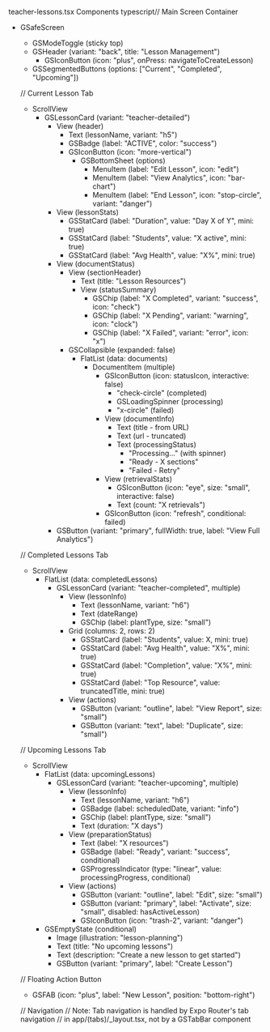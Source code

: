  teacher-lessons.tsx Components
typescript// Main Screen Container
- GSafeScreen
  - GSModeToggle (sticky top)
  - GSHeader (variant: "back", title: "Lesson Management")
    - GSIconButton (icon: "plus", onPress: navigateToCreateLesson)
  - GSSegmentedButtons (options: ["Current", "Completed", "Upcoming"])
  
  // Current Lesson Tab
  - ScrollView
    - GSLessonCard (variant: "teacher-detailed")
      - View (header)
        - Text (lessonName, variant: "h5")
        - GSBadge (label: "ACTIVE", color: "success")
        - GSIconButton (icon: "more-vertical")
          - GSBottomSheet (options)
            - MenuItem (label: "Edit Lesson", icon: "edit")
            - MenuItem (label: "View Analytics", icon: "bar-chart")
            - MenuItem (label: "End Lesson", icon: "stop-circle", variant: "danger")
      - View (lessonStats)
        - GSStatCard (label: "Duration", value: "Day X of Y", mini: true)
        - GSStatCard (label: "Students", value: "X active", mini: true)
        - GSStatCard (label: "Avg Health", value: "X%", mini: true)
      - View (documentStatus)
        - View (sectionHeader)
          - Text (title: "Lesson Resources")
          - View (statusSummary)
            - GSChip (label: "X Completed", variant: "success", icon: "check")
            - GSChip (label: "X Pending", variant: "warning", icon: "clock")
            - GSChip (label: "X Failed", variant: "error", icon: "x")
        - GSCollapsible (expanded: false)
          - FlatList (data: documents)
            - DocumentItem (multiple)
              - GSIconButton (icon: statusIcon, interactive: false)
                - "check-circle" (completed)
                - GSLoadingSpinner (processing)
                - "x-circle" (failed)
              - View (documentInfo)
                - Text (title - from URL)
                - Text (url - truncated)
                - Text (processingStatus)
                  - "Processing..." (with spinner)
                  - "Ready - X sections"
                  - "Failed - Retry"
              - View (retrievalStats)
                - GSIconButton (icon: "eye", size: "small", interactive: false)
                - Text (count: "X retrievals")
              - GSIconButton (icon: "refresh", conditional: failed)
      - GSButton (variant: "primary", fullWidth: true, label: "View Full Analytics")
  
  // Completed Lessons Tab
  - ScrollView
    - FlatList (data: completedLessons)
      - GSLessonCard (variant: "teacher-completed", multiple)
        - View (lessonInfo)
          - Text (lessonName, variant: "h6")
          - Text (dateRange)
          - GSChip (label: plantType, size: "small")
        - Grid (columns: 2, rows: 2)
          - GSStatCard (label: "Students", value: X, mini: true)
          - GSStatCard (label: "Avg Health", value: "X%", mini: true)
          - GSStatCard (label: "Completion", value: "X%", mini: true)
          - GSStatCard (label: "Top Resource", value: truncatedTitle, mini: true)
        - View (actions)
          - GSButton (variant: "outline", label: "View Report", size: "small")
          - GSButton (variant: "text", label: "Duplicate", size: "small")
  
  // Upcoming Lessons Tab
  - ScrollView
    - FlatList (data: upcomingLessons)
      - GSLessonCard (variant: "teacher-upcoming", multiple)
        - View (lessonInfo)
          - Text (lessonName, variant: "h6")
          - GSBadge (label: scheduledDate, variant: "info")
          - GSChip (label: plantType, size: "small")
          - Text (duration: "X days")
        - View (preparationStatus)
          - Text (label: "X resources")
          - GSBadge (label: "Ready", variant: "success", conditional)
          - GSProgressIndicator (type: "linear", value: processingProgress, conditional)
        - View (actions)
          - GSButton (variant: "outline", label: "Edit", size: "small")
          - GSButton (variant: "primary", label: "Activate", size: "small", disabled: hasActiveLesson)
          - GSIconButton (icon: "trash-2", variant: "danger")
    - GSEmptyState (conditional)
      - Image (illustration: "lesson-planning")
      - Text (title: "No upcoming lessons")
      - Text (description: "Create a new lesson to get started")
      - GSButton (variant: "primary", label: "Create Lesson")
  
  // Floating Action Button
  - GSFAB (icon: "plus", label: "New Lesson", position: "bottom-right")
  
  // Navigation
  // Note: Tab navigation is handled by Expo Router's tab navigation
  // in app/(tabs)/_layout.tsx, not by a GSTabBar component